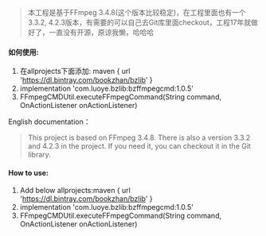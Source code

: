 > 本工程是基于FFmpeg 3.4.8(这个版本比较稳定)，在工程里面也有一个3.3.2, 4.2.3版本，有需要的可以自己去Git库里面checkout，工程17年就做好了，一直没有开源，原谅我懒，哈哈哈

#### 如何使用:

1. 在allprojects下面添加: maven { url 'https://dl.bintray.com/bookzhan/bzlib' }
2. implementation 'com.luoye.bzlib:bzffmpegcmd:1.0.5'
3. FFmpegCMDUtil.executeFFmpegCommand(String command, OnActionListener onActionListener)



English documentation：

> This project is based on FFmpeg 3.4.8. There is also a version 3.3.2 and 4.2.3 in the project. If you need it, you can checkout it in the Git library.



#### How to use:

1. Add below allprojects:maven { url 'https://dl.bintray.com/bookzhan/bzlib' }
2. implementation 'com.luoye.bzlib:bzffmpegcmd:1.0.5'
3. FFmpegCMDUtil.executeFFmpegCommand(String command, OnActionListener onActionListener)

